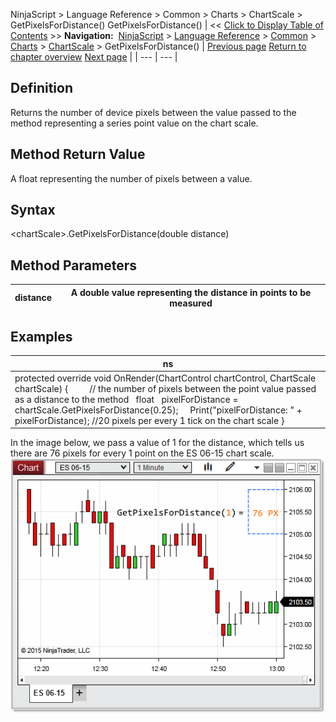 ﻿
NinjaScript \> Language Reference \> Common \> Charts \> ChartScale \> GetPixelsForDistance()
GetPixelsForDistance()
| \<\< [Click to Display Table of Contents](getpixelsfordistance.md) \>\> **Navigation:**     [NinjaScript](ninjascript-1.md) \> [Language Reference](language_reference_wip-1.md) \> [Common](common-1.md) \> [Charts](chart-1.md) \> [ChartScale](chartscale-1.md) \> GetPixelsForDistance() | [Previous page](chartscale-1.md) [Return to chapter overview](chartscale-1.md) [Next page](getvaluebyy-1.md) |
| --- | --- |
## Definition
Returns the number of device pixels between the value passed to the method representing a series point value on the chart scale. 
 
## Method Return Value
A float representing the number of pixels between a value.
## 
## Syntax
\<chartScale\>.GetPixelsForDistance(double distance)
## 
## Method Parameters
| distance | A double value representing the distance in points to be measured |
| --- | --- |
## 
## Examples
| ns |
| --- |
| protected override void OnRender(ChartControl chartControl, ChartScale chartScale) {          // the number of pixels between the point value passed as a distance to the method    float   pixelForDistance \= chartScale.GetPixelsForDistance(0\.25);      Print("pixelForDistance: " \+ pixelForDistance); //20 pixels per every 1 tick on the chart scale } |

In the image below, we pass a value of 1 for the distance, which tells us there are 76 pixels for every 1 point on the ES 06\-15 chart scale.
 
![GetPixelsForDistance](getpixelsfordistance.png)

